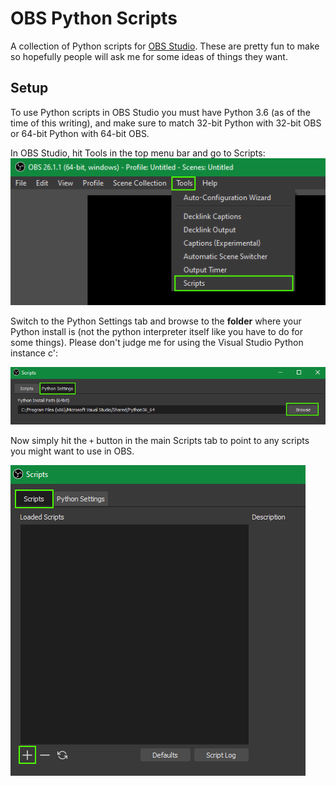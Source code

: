 # OBS Python Scripts

A collection of Python scripts for [OBS Studio](https://obsproject.com/). These are pretty fun to make so hopefully people will ask me for some ideas of things they want.

## Setup

To use Python scripts in OBS Studio you must have Python 3.6 (as of the time of this writing), and make sure to match 32-bit Python with 32-bit OBS or 64-bit Python with 64-bit OBS.

In OBS Studio, hit Tools in the top menu bar and go to Scripts:
![step 1](imgs/setup_1.png)

Switch to the Python Settings tab and browse to the **folder** where your Python install is (not the python interpreter itself like you have to do for some things). Please don't judge me for using the Visual Studio Python instance c':

![step 2](imgs/setup_2.png)

Now simply hit the `+` button in the main Scripts tab to point to any scripts you might want to use in OBS. 

![step 3](imgs/setup_3.png)

